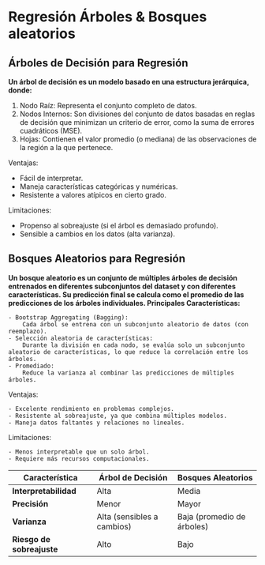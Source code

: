 # Regresión Árboles & Bosques aleatorios

## Árboles de Decisión para Regresión

**Un árbol de decisión es un modelo basado en una estructura jerárquica, donde:**

1. Nodo Raíz: Representa el conjunto completo de datos.
2. Nodos Internos: Son divisiones del conjunto de datos basadas en reglas de decisión que minimizan un criterio de error, como la suma de errores cuadráticos (MSE).
3. Hojas: Contienen el valor promedio (o mediana) de las observaciones de la región a la que pertenece.

Ventajas:

- Fácil de interpretar.
- Maneja características categóricas y numéricas.
- Resistente a valores atípicos en cierto grado.

Limitaciones:

- Propenso al sobreajuste (si el árbol es demasiado profundo).
- Sensible a cambios en los datos (alta varianza).

## Bosques Aleatorios para Regresión

**Un bosque aleatorio es un conjunto de múltiples árboles de decisión entrenados en diferentes subconjuntos del dataset y con diferentes características. Su predicción final se calcula como el promedio de las predicciones de los árboles individuales.
Principales Características:**

    - Bootstrap Aggregating (Bagging):
        Cada árbol se entrena con un subconjunto aleatorio de datos (con reemplazo).
    - Selección aleatoria de características:
        Durante la división en cada nodo, se evalúa solo un subconjunto aleatorio de características, lo que reduce la correlación entre los árboles.
    - Promediado:
        Reduce la varianza al combinar las predicciones de múltiples árboles.

Ventajas:

    - Excelente rendimiento en problemas complejos.
    - Resistente al sobreajuste, ya que combina múltiples modelos.
    - Maneja datos faltantes y relaciones no lineales.

Limitaciones:

    - Menos interpretable que un solo árbol.
    - Requiere más recursos computacionales.

| Característica        | Árbol de Decisión                  | Bosques Aleatorios             |
|-----------------------|-------------------------------------|---------------------------------|
| **Interpretabilidad** | Alta                               | Media                          |
| **Precisión**         | Menor                              | Mayor                          |
| **Varianza**          | Alta (sensibles a cambios)         | Baja (promedio de árboles)     |
| **Riesgo de sobreajuste** | Alto                              | Bajo                           |
